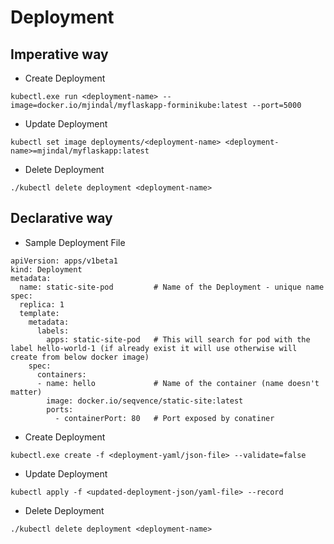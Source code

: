 # Deployment

## Imperative way


- Create Deployment 

```
kubectl.exe run <deployment-name> --image=docker.io/mjindal/myflaskapp-forminikube:latest --port=5000
```

- Update Deployment

```
kubectl set image deployments/<deployment-name> <deployment-name>=mjindal/myflaskapp:latest
```

- Delete Deployment

```
./kubectl delete deployment <deployment-name>
```


## Declarative way

- Sample Deployment File

```
apiVersion: apps/v1beta1
kind: Deployment
metadata: 
  name: static-site-pod 		# Name of the Deployment - unique name
spec:
  replica: 1
  template:
    metadata:
      labels:
        apps: static-site-pod   # This will search for pod with the label hello-world-1 (if already exist it will use otherwise will create from below docker image)
    spec:
      containers:
      - name: hello   			# Name of the container (name doesn't matter)
        image: docker.io/seqvence/static-site:latest
        ports:
          - containerPort: 80	# Port exposed by conatiner
```


- Create Deployment 

```
kubectl.exe create -f <deployment-yaml/json-file> --validate=false
```

- Update Deployment

```
kubectl apply -f <updated-deployment-json/yaml-file> --record
```


- Delete Deployment

```
./kubectl delete deployment <deployment-name>
```
